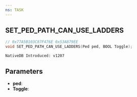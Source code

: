 ```yaml
---
ns: TASK
---
```

## SET_PED_PATH_CAN_USE_LADDERS

```c
// 0x77A5B103C87F476E 0x53A879EE
void SET_PED_PATH_CAN_USE_LADDERS(Ped ped, BOOL Toggle);
```

```
NativeDB Introduced: v1207
```

## Parameters
* **ped**:
* **Toggle**:
